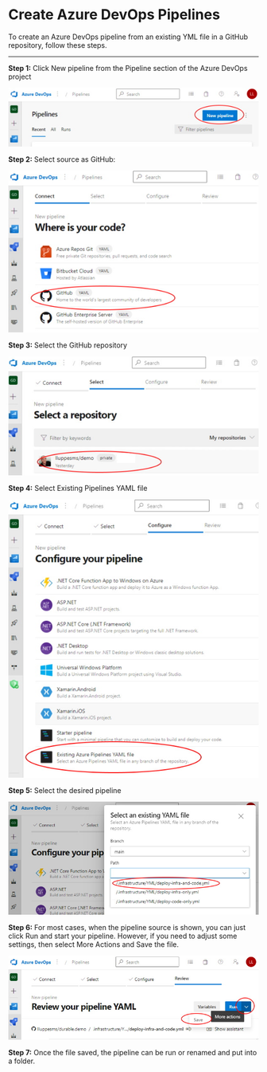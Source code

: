 # Create Azure DevOps Pipelines

To create an Azure DevOps pipeline from an existing YML file in a GitHub repository, follow these steps.

---

**Step 1:** Click New pipeline from the Pipeline section of the Azure DevOps project

![Step 1](assets/images/NewPipeline-1.jpg)

**Step 2:** Select source as GitHub:

![Step 2](assets/images/NewPipeline-2.jpg)

**Step 3:** Select the GitHub repository

![Step 3](assets/images/NewPipeline-3.jpg)

**Step 4:** Select Existing Pipelines YAML file

![Step 4](assets/images/NewPipeline-4.jpg)

**Step 5:** Select the desired pipeline

![Step 5](assets/images/NewPipeline-5.jpg)

**Step 6:** For most cases, when the pipeline source is shown, you can just click Run and start your pipeline.  However, if you need to adjust some settings, then select More Actions and Save the file.

![Step 6](assets/images/NewPipeline-6.jpg)

**Step 7:** Once the file saved, the pipeline can be run or renamed and put into a folder.

<!-- **Step 7:** If you need to adjust some setting, once the new pipeline page is shown, click the Edit button.

![Step 7](assets/images/NewPipeline-7.jpg)

**Step 8:** This may not seem intuitive, but the detailed editor is hidden behind the "Triggers" option of the pipeline editor, so select that.

![Step 8](assets/images/NewPipeline-8.jpg)

**Step 9:** On the detailed pipeline editor, select Variables -> Variable Groups, and link the variable groups that are needed for this pipeline.

![Step 9](assets/images/NewPipeline-9.jpg)

**Step 10:** More than one variable group can be added to a pipeline.

![Step 10](assets/images/NewPipeline-10.jpg)

**Step 11:** Switch to the YAML tab and update the name of the pipeline to be what is desired. Now the "Save and queue" is ready, and the pipeline can be run.

![Step 11](assets/images/NewPipeline-11.jpg)
 -->